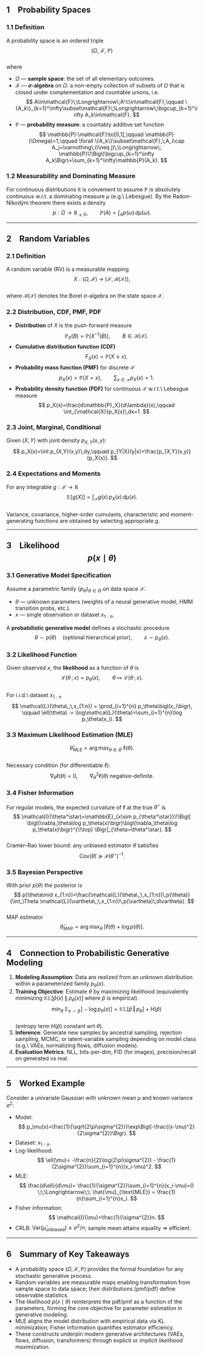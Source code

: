 ## 1 Probability Spaces

### 1.1 Definition  
A probability space is an ordered triple  
$$
\bigl(\Omega,\;\mathcal{F},\; \mathbb{P}\bigr)
$$  
where  

* $\Omega$ — **sample space**: the set of all elementary outcomes.  
* $\mathcal{F}$ — **$\sigma$-algebra** on $\Omega$: a non-empty collection of subsets of $\Omega$ that is closed under complementation and countable unions, i.e.  
  $$
  A\in\mathcal{F}\;\Longrightarrow\;A^c\in\mathcal{F},\qquad
  \{A_k\}_{k=1}^\infty\subset\mathcal{F}\;\Longrightarrow\;\bigcup_{k=1}^\infty A_k\in\mathcal{F}.
  $$  
* $\mathbb{P}$ — **probability measure**: a countably additive set function  
  $$
  \mathbb{P}:\mathcal{F}\to[0,1],\qquad
  \mathbb{P}(\Omega)=1,\qquad
  \forall \{A_k\}\subset\mathcal{F},\;A_i\cap A_j=\varnothing\;(i\neq j)\;\Longrightarrow\;
  \mathbb{P}\!\Bigl(\bigcup_{k=1}^\infty A_k\Bigr)=\sum_{k=1}^\infty\mathbb{P}(A_k).
  $$

### 1.2 Measurability and Dominating Measure  
For continuous distributions it is convenient to assume $\mathbb{P}$ is absolutely continuous w.r.t. a dominating measure $\mu$ (e.g.\ Lebesgue). By the Radon–Nikodým theorem there exists a density  
$$
p:\Omega\to\mathbb{R}_{\ge0},\qquad
\mathbb{P}(A)=\int_A p(\omega)\,d\mu(\omega).
$$

---

## 2 Random Variables

### 2.1 Definition  
A random variable (RV) is a measurable mapping  
$$
X:\bigl(\Omega,\mathcal{F}\bigr)\;\longrightarrow\;\bigl(\mathcal{X},\mathcal{B}(\mathcal{X})\bigr),
$$  
where $\mathcal{B}(\mathcal{X})$ denotes the Borel $\sigma$-algebra on the state space $\mathcal{X}$.

### 2.2 Distribution, CDF, PMF, PDF  
* **Distribution** of $X$ is the push-forward measure  
  $$
  \mathbb{P}_X(B)=\mathbb{P}\bigl(X^{-1}(B)\bigr),\qquad B\in\mathcal{B}(\mathcal{X}).
  $$  
* **Cumulative distribution function (CDF)**  
  $$
  F_X(x)=\mathbb{P}(X\le x).
  $$  
* **Probability mass function (PMF)** for discrete $\mathcal{X}$  
  $$
  p_X(x)=\mathbb{P}(X=x),\qquad \sum_{x\in\mathcal{X}}p_X(x)=1.
  $$  
* **Probability density function (PDF)** for continuous $\mathcal{X}$ w.r.t.\ Lebesgue measure  
  $$
  p_X(x)=\frac{d\mathbb{P}_X}{d\lambda}(x),\qquad \int_{\mathcal{X}}p_X(x)\,dx=1.
  $$

### 2.3 Joint, Marginal, Conditional  
Given $(X,Y)$ with joint density $p_{X,Y}(x,y)$:  
$$
p_X(x)=\int p_{X,Y}(x,y)\,dy,\qquad
p_{Y|X}(y|x)=\frac{p_{X,Y}(x,y)}{p_X(x)}.
$$

### 2.4 Expectations and Moments  
For any integrable $g:\mathcal{X}\to\mathbb{R}$  
$$
\mathbb{E}[g(X)] = \int_{\mathcal{X}} g(x)\,p_X(x)\,d\mu(x).
$$  
Variance, covariance, higher-order cumulants, characteristic and moment-generating functions are obtained by selecting appropriate $g$.

---

## 3 Likelihood $$p(x\mid\theta)$$

### 3.1 Generative Model Specification  
Assume a parametric family $\{p_\theta\}_{\theta\in\Theta}$ on data space $\mathcal{X}$.  
* $\theta$ — unknown parameters (weights of a neural generative model, HMM transition probs, etc.).  
* $x$ — single observation or dataset $x_{1:n}$.  

A **probabilistic generative model** defines a stochastic procedure  
$$
\theta\sim p(\theta)\quad(\text{optional hierarchical prior}),
\qquad x\sim p_\theta(x).
$$

### 3.2 Likelihood Function  
Given observed $x$, the **likelihood** as a function of $\theta$ is  
$$
\mathcal{L}(\theta\,;\,x)=p_\theta(x),\qquad
\theta\mapsto\mathcal{L}(\theta\,;\,x).
$$  
For i.i.d.\ dataset $x_{1:n}$  
$$
\mathcal{L}(\theta\,;\,x_{1:n}) = \prod_{i=1}^{n} p_\theta\bigl(x_i\bigr),
\qquad
\ell(\theta) := \log\mathcal{L}(\theta)=\sum_{i=1}^{n}\log p_\theta(x_i).
$$

### 3.3 Maximum Likelihood Estimation (MLE)  
$$
\hat{\theta}_{\text{MLE}} = \arg\max_{\theta\in\Theta}\; \ell(\theta).
$$  
Necessary condition (for differentiable $\ell$):  
$$
\nabla_\theta \ell(\theta)=0,\qquad
\nabla^2_\theta \ell(\theta)\;\text{negative-definite}.
$$

### 3.4 Fisher Information  
For regular models, the expected curvature of $\ell$ at the true $\theta^\star$ is  
$$
\mathcal{I}(\theta^\star)=\mathbb{E}_{x\sim p_{\theta^\star}}\!\Bigl[
\bigl(\nabla_\theta\log p_\theta(x)\bigr)\bigl(\nabla_\theta\log p_\theta(x)\bigr)^{\!\top}
\Bigr]_{\theta=\theta^\star}.
$$  
Cramér–Rao lower bound: any unbiased estimator $\tilde{\theta}$ satisfies  
$$
\mathrm{Cov}(\tilde{\theta}) \succeq \mathcal{I}(\theta^\star)^{-1}.
$$

### 3.5 Bayesian Perspective  
With prior $p(\theta)$ the posterior is  
$$
p(\theta\mid x_{1:n})=\frac{\mathcal{L}(\theta\,;\,x_{1:n})\,p(\theta)}{\int_\Theta \mathcal{L}(\vartheta\,;\,x_{1:n})\,p(\vartheta)\,d\vartheta}.
$$  
MAP estimator  
$$
\hat{\theta}_{\text{MAP}}=\arg\max_{\theta}\;\bigl[\ell(\theta)+\log p(\theta)\bigr].
$$

---

## 4 Connection to Probabilistic Generative Modeling

1. **Modeling Assumption**: Data are realized from an unknown distribution within a parameterized family $p_\theta(x)$.  
2. **Training Objective**: Estimate $\theta$ by maximizing likelihood (equivalently minimizing $\mathbb{KL}[ \hat{p}(x)\;\|\;p_\theta(x) ]$ where $\hat{p}$ is empirical).  
   $$
   \min_\theta\;\mathbb{E}_{x\sim\hat{p}}\!\bigl[-\log p_\theta(x)\bigr] = \mathbb{KL}\bigl[\hat{p}\,\Vert\,p_\theta\bigr] + H(\hat{p})
   $$  
   (entropy term $H(\hat{p})$ constant wrt $\theta$).  
3. **Inference**: Generate new samples by ancestral sampling, rejection sampling, MCMC, or latent-variable sampling depending on model class (e.g.\ VAEs, normalizing flows, diffusion models).  
4. **Evaluation Metrics**: NLL, bits-per-dim, FID (for images), precision/recall on generated vs real.  

---

## 5 Worked Example

Consider a univariate Gaussian with unknown mean $\mu$ and known variance $\sigma^2$:  

* Model:  
  $$
  p_\mu(x)=\frac{1}{\sqrt{2\pi\sigma^{2}}}\exp\Bigl(-\frac{(x-\mu)^2}{2\sigma^{2}}\Bigr).
  $$  
* Dataset: $x_{1:n}$.  
* Log-likelihood:  
  $$
  \ell(\mu)= -\frac{n}{2}\log(2\pi\sigma^{2}) - \frac{1}{2\sigma^{2}}\sum_{i=1}^{n}(x_i-\mu)^2.
  $$  
* MLE:  
  $$
  \frac{d\ell}{d\mu}= \frac{1}{\sigma^{2}}\sum_{i=1}^{n}(x_i-\mu)=0
  \;\;\Longrightarrow\;\;
  \hat{\mu}_{\text{MLE}} = \frac{1}{n}\sum_{i=1}^{n}x_i.
  $$  
* Fisher information:  
  $$
  \mathcal{I}(\mu)=\frac{1}{\sigma^{2}}n.
  $$  
* CRLB: $\mathrm{Var}(\hat{\mu}_{\text{unbiased}})\ge\sigma^{2}/n$; sample mean attains equality ⇒ efficient.

---

## 6 Summary of Key Takeaways

* A probability space $(\Omega,\mathcal{F},\mathbb{P})$ provides the formal foundation for any stochastic generative process.  
* Random variables are measurable maps enabling transformation from sample space to data space; their distributions (pmf/pdf) define observable statistics.  
* The likelihood $p(x\mid\theta)$ reinterprets the pdf/pmf as a function of the parameters, forming the core objective for parameter estimation in generative modeling.  
* MLE aligns the model distribution with empirical data via KL minimization; Fisher information quantifies estimator efficiency.  
* These constructs underpin modern generative architectures (VAEs, flows, diffusion, transformers) through explicit or implicit likelihood maximization.